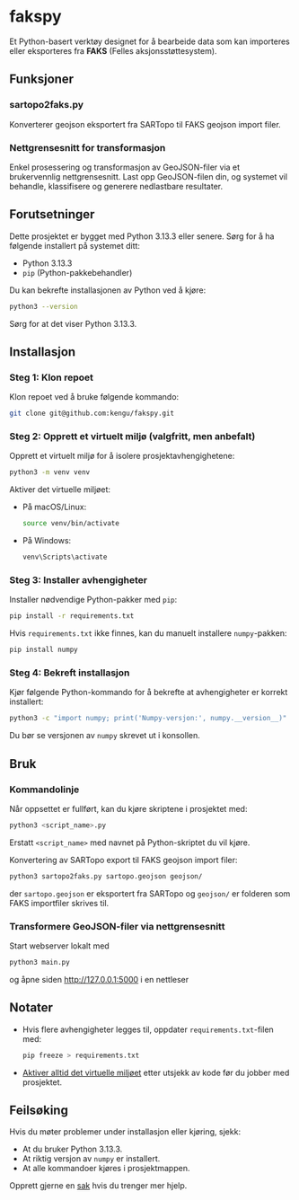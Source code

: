 # fakspy
Et Python-basert verktøy designet for å bearbeide data som kan importeres 
eller eksporteres fra **FAKS** (Felles aksjonsstøttesystem). 

## Funksjoner

### sartopo2faks.py 
Konverterer geojson eksportert fra SARTopo til FAKS geojson import filer.

### Nettgrensesnitt for transformasjon 
Enkel prosessering og transformasjon av GeoJSON-filer 
via et brukervennlig nettgrensesnitt. Last opp GeoJSON-filen din, og 
systemet vil behandle, klassifisere og generere nedlastbare resultater.

## Forutsetninger
Dette prosjektet er bygget med Python 3.13.3 eller senere. Sørg for å ha 
følgende installert på systemet ditt:
- Python 3.13.3
- `pip` (Python-pakkebehandler)

Du kan bekrefte installasjonen av Python ved å kjøre:
```bash
python3 --version
```
Sørg for at det viser Python 3.13.3.

## Installasjon
### Steg 1: Klon repoet
Klon repoet ved å bruke følgende kommando:
```bash
git clone git@github.com:kengu/fakspy.git
```

### Steg 2: Opprett et virtuelt miljø (valgfritt, men anbefalt)
Opprett et virtuelt miljø for å isolere prosjektavhengighetene:
```bash
python3 -m venv venv
```
Aktiver det virtuelle miljøet:
- På macOS/Linux:
  ```bash
  source venv/bin/activate
  ```
- På Windows:
  ```bash
  venv\Scripts\activate
  ```

### Steg 3: Installer avhengigheter
Installer nødvendige Python-pakker med `pip`:
```bash
pip install -r requirements.txt
```
Hvis `requirements.txt` ikke finnes, kan du manuelt installere `numpy`-pakken:
```bash
pip install numpy
```

### Steg 4: Bekreft installasjon
Kjør følgende Python-kommando for å bekrefte at avhengigheter er korrekt installert:
```bash
python3 -c "import numpy; print('Numpy-versjon:', numpy.__version__)"
```
Du bør se versjonen av `numpy` skrevet ut i konsollen.

## Bruk

### Kommandolinje
Når oppsettet er fullført, kan du kjøre skriptene i prosjektet med:
```bash
python3 <script_name>.py
```
Erstatt `<script_name>` med navnet på Python-skriptet du vil kjøre.

Konvertering av SARTopo export til FAKS geojson import filer:
```bash
python3 sartopo2faks.py sartopo.geojson geojson/
```
der `sartopo.geojson` er eksportert fra SARTopo og `geojson/` er folderen som 
FAKS importfiler skrives til.

### Transformere GeoJSON-filer via nettgrensesnitt
Start webserver lokalt med  
```bash
python3 main.py
```
og åpne siden http://127.0.0.1:5000 i en nettleser

## Notater
- Hvis flere avhengigheter legges til, oppdater `requirements.txt`-filen med:
  ```bash
  pip freeze > requirements.txt
  ```
- [Aktiver alltid det virtuelle miljøet](https://python.land/virtual-environments/virtualenv#Python_venv_activation) etter utsjekk av kode før du jobber med prosjektet.

## Feilsøking
Hvis du møter problemer under installasjon eller kjøring, sjekk:
- At du bruker Python 3.13.3.
- At riktig versjon av `numpy` er installert.
- At alle kommandoer kjøres i prosjektmappen.

Opprett gjerne en [sak](https://github.com/kengu/fakspy/issues/new/choose) hvis du trenger mer hjelp.